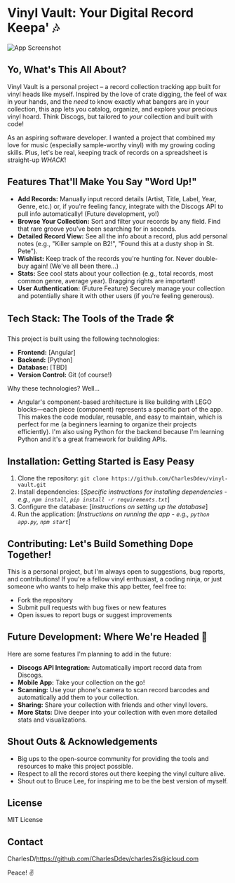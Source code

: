 # Vinyl Vault: Your Digital Record Keepa' 🎶

![App Screenshot](https://github.com/user-attachments/assets/89bb2f6a-182c-4df0-842a-bf46391c6ecf) 

## Yo, What's This All About?

Vinyl Vault is a personal project – a record collection tracking app built for vinyl heads like myself.  Inspired by the love of crate digging, the feel of wax in your hands, and the *need* to know exactly what bangers are in your collection, this app lets you catalog, organize, and explore your precious vinyl hoard.  Think Discogs, but tailored to *your* collection and built with code!

As an aspiring software developer. I wanted a project that combined my love for music (especially sample-worthy vinyl) with my growing coding skills.  Plus, let's be real, keeping track of records on a spreadsheet is straight-up *WHACK*!

## Features That'll Make You Say "Word Up!"

*   **Add Records:**  Manually input record details (Artist, Title, Label, Year, Genre, etc.) or, if you're feeling fancy, integrate with the Discogs API to pull info automatically! (Future development, yo!)
*   **Browse Your Collection:**  Sort and filter your records by any field.  Find that rare groove you've been searching for in seconds.
*   **Detailed Record View:** See all the info about a record, plus add personal notes (e.g., "Killer sample on B2!", "Found this at a dusty shop in St. Pete").
*   **Wishlist:** Keep track of the records you're hunting for.  Never double-buy again!  (We've all been there...)
*   **Stats:** See cool stats about your collection (e.g., total records, most common genre, average year).  Bragging rights are important!
*   **User Authentication:** (Future Feature) Securely manage your collection and potentially share it with other users (if you're feeling generous).

## Tech Stack: The Tools of the Trade 🛠️

This project is built using the following technologies:

*   **Frontend:** [Angular]
*   **Backend:** [Python]
*   **Database:** [TBD]
*   **Version Control:** Git (of course!)

Why these technologies? Well...

* Angular's component-based architecture is like building with LEGO blocks—each piece (component) represents a specific part of the app. This makes the code modular, reusable, and easy to maintain, which is perfect for me (a beginners learning to organize their projects efficiently). I'm also using Python for the backend because I'm learning Python and it's a great framework for building APIs.

## Installation: Getting Started is Easy Peasy

1.  Clone the repository: `git clone https://github.com/CharlesDdev/vinyl-vault.git`
2.  Install dependencies:  \[*Specific instructions for installing dependencies - e.g., `npm install`, `pip install -r requirements.txt`*]
3.  Configure the database: \[*Instructions on setting up the database*]
4.  Run the application:  \[*Instructions on running the app - e.g., `python app.py`, `npm start`*]

## Contributing:  Let's Build Something Dope Together!

This is a personal project, but I'm always open to suggestions, bug reports, and contributions! If you're a fellow vinyl enthusiast, a coding ninja, or just someone who wants to help make this app better, feel free to:

*   Fork the repository
*   Submit pull requests with bug fixes or new features
*   Open issues to report bugs or suggest improvements

## Future Development:  Where We're Headed 🚀

Here are some features I'm planning to add in the future:

*   **Discogs API Integration:**  Automatically import record data from Discogs.
*   **Mobile App:**  Take your collection on the go!
*   **Scanning:** Use your phone's camera to scan record barcodes and automatically add them to your collection.
*   **Sharing:** Share your collection with friends and other vinyl lovers.
*   **More Stats:** Dive deeper into your collection with even more detailed stats and visualizations.

## Shout Outs & Acknowledgements

*   Big ups to the open-source community for providing the tools and resources to make this project possible.
*   Respect to all the record stores out there keeping the vinyl culture alive.
*   Shout out to Bruce Lee, for inspiring me to be the best version of myself.

## License

MIT License

## Contact

CharlesD/https://github.com/CharlesDdev/charles2is@icloud.com

Peace! ✌️
